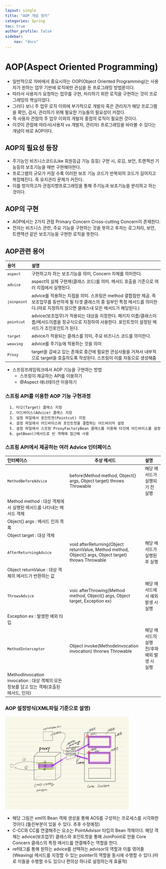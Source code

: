 ```yaml
---
layout: single
title: "AOP 개념 정리"
categories: Spring
toc: true
author_profile: false
sidebar:
    nav: "docs"
---
```





# AOP(Aspect Oriented Programming)
  - 일반적으로 자바에서 중요시하는 OOP(Object Oriented Programming)는 사용자가 원하는 업무 기반에 로직에만 관심을 둔 프로그래밍 방법론이다.
  - 따라서 사용자가 요청하는 업무를 구현, 처리하기 위한 로직을 구현하는 것이 프로그래밍의 핵심이었다.
  - 그러다 보니 주 업무 로직 이외에 부가적으로 개발자 혹은 관리자가 해당 프로그램을 확인, 검사, 관리하기 위해 필요한 기능들의 필요성이 커졌다.
  - 즉 사용자 관점의 주 업무 이외의 개발자 중점의 로직이 필요한 것이다.
  - 이것이 관점에 따라서(사용자 vs 개발자, 관리자) 프로그래밍을 바라볼 수 있다는 개념이 바로 AOP이다.  

## AOP의 필요성 등장
  -  주기능인 비즈니스코드(Like 회원등급 기능 등등) 구현 시, 로깅, 보안, 트랜잭션 기능등의 보조기능을 매번 구현해야한다.
  - 프로그램의 규모가 커질 수록 이러한 보조 기능 코드가 반복되어 코드가 길어지고 복잡해진다. 즉 유지관리 문제가 커진다.
  - 이를 방지하고자 관점지향프로그래밍을 통해 주기능과 보조기능을 분리하고 하는 것이다.

## AOP의 구현
  - AOP에서는 2가지 관점 Primary Concern Cross-cutting Concern이 존재한다.
  - 전자는 비즈니스 관련, 주요 기능을 구현하는 것을 뜻하고 후자는 로그처리, 보안, 트랜잭션 같은 보조기능을 구현한 로직을 뜻한다.

## AOP관련 용어
  | 용어 | 설명 |
  |:---|:---|
  | `aspect` | 구현하고자 하는 보조기능을 의미, Concern 자체를 의미한다. |
  | `advice` | aspect의 실제 구현체(클래스 코드)를 의미. 메서드 호출을 기준으로 여러 지점에서 실행된다. |
  | `joinpoint` | advice를 적용하는 지점을 의미. 스프링은 method 결합점만 제공. 즉 보조업무를 동반하게 될 타겟 클래스의 중 일부인 특정 메서드를 의미한다.(따로 지정하지 않으면 클래스내 모든 메서드가 해당된다.) |
  | `pointcut` | advice(보조업무)가 적용되는 대상을 지정한다. 패키지 이름/클래스이름/메서드이름을 정규식으로 지정하여 사용한다. 포인트컷이 설정된 메서드가 조인포인트가 된다.  |
  | `target` | advice가 적용되는 클래스를 의미, 주요 비즈니스 코드를 의미한다.  |
  | `weaving` | advice를 주기능에 적용하는 것을 의미 |
  | `Proxy` | target을 감싸고 있는 존재로 중간에 필요한 관심사들을 거쳐서 내부적으로 target을 호출하도록 작성된다. 스프링이 이를 자동으로 생성해줌 |

  - 스프링프레임워크에서 AOP 기능을 구현하는 방법
    - 스프링이 제공하는 API를 이용하기
    - @Aspect 애너테이션 이용하기

### 스프링 API를 이용한 AOP 기능 구현과정
      1. 타깃(Target) 클래스 지정
      2. 어드바이스(Advice) 클래스 지정
      3. 설정 파일에서 포인트컷(Pointcut) 지정
      4. 설정 파일에서 어드바이스와 포인트컷을 결합하는 어드바이저 설정
      5. 설정 파일에서 스프링 ProxyFactoryBean 클래스를 이용해 타깃에 어드바이스를 설정
      6. getBean()메서드로 빈 객체에 접근해 사용

### 스프링 API에서 제공하는 여러 Advice 인터페이스  
  | 인터페이스 | 추상 메서드 | 설명 |
  |:---|---|:---|
  | `MethodBeforeAdvice` | before(Method method, Object{} args, Object target) throws Throwable | 해당 메서드가 실행되기 전 실행 |
  | Method method : 대상 객체에서 실행된 메서드를 나타내는 메서드 객체 |
  | Object{} args : 메서드 인자 목록 |  
  | Object target : 대상 객체 |
  | `AfterReturningAdvice` | void afterReturning(Object returnValue, Method method, Object{} args, Object target) throws Throwable | 해당 메서드가 실행된 후 실행 |
  | Object returnValue : 대상 객체의 메서드가 반환하는 값 |
  | `ThrowsAdvice` | voic afterThrowing(Method method, Object{} args, Object target, Exception ex) | 해당 메서드에서 예외 발생 시 실행 |
  | Exception ex : 발생한 예외 타입 |
  | `MethodInterceptor` | Object invoke(MethodeInvocation invocation) throrws Throwable | 해당 메서드의 실행 전/후와 예외 발생 시 실행 |
  | MethodInvocation invocation : 대상 객체의 모든 정보를 담고 있는 객체(호출된 메서드, 인자) |


### AOP 설정방식(XML파일 기준으로 설명)

  <img src="../images\AOP포인트컷설정.jpg" width="400px" height="300px" />

  - 해당 그림은 xml의 Bean 객체 생성을 통해 AOS를 구성하는 프로세스를 시각화한 것이다.(틀린부분이 있을 수 있다. 추후 수정예정)
  - C-CC와 CC를 연결해주는 요소는 PointAdvisor 타입의 Bean 객체이다. 해당 객체는 advice(보조업무) 클래스와 포인트컷을 통해 JoinPoint로 만들 Core Concern 클래스의 특정 메서드를 연결해주는 역할을 한다.
  - ref태그를 통해 원하는 advice를 선택하는 advisor의 역할과 이를 엮어줄(Weaving) 메서드를 지정할 수 있는 pointer의 역할을 동시에 수행할 수 있다.(따로 이들을 수행할 수도 있으나 편의상 하나로 설정하는게 효율적)  
